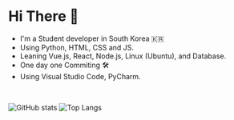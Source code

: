 # Hi There 👋
- I'm a Student developer in South Korea 🇰🇷
- Using Python, HTML, CSS and JS.
- Leaning Vue.js, React, Node.js, Linux (Ubuntu), and Database.
- One day one Commiting 🛠
- Using Visual Studio Code, PyCharm.

<br>

![GitHub stats](https://github-readme-stats.vercel.app/api?username=froggal&show_icons=true&theme=dark)
![Top Langs](https://github-readme-stats.vercel.app/api/top-langs/?username=froggal&layout=compact&theme=dark)
